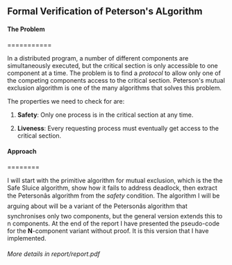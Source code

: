 ## Formal Verification of Peterson's ALgorithm

#### The Problem
===========

In a distributed program, a number of different components are
simultaneously executed, but the critical section is only accessible to
one component at a time. The problem is to find a *protocol* to allow
only one of the competing components access to the critical section.
Peterson's mutual exclusion algorithm is one of the many algorithms that
solves this problem.

The properties we need to check for are:

1.  **Safety**: Only one process is in the critical section at any time.

2.  **Liveness**: Every requesting process must eventually get access to
    the critical section.

#### Approach 
========

I will start with the primitive algorithm for mutual exclusion, which is
the the Safe Sluice algorithm, show how it fails to address deadlock,
then extract the Petersonâs algorithm from the *safety* condition. The
algorithm I will be arguing about will be a variant of the Petersonâs
algorithm that synchronises only two components, but the general version
extends this to n components. At the end of the report I have presented
the pseudo-code for the **N**-component variant without proof. It is
this version that I have implemented.

###### More details in report/report.pdf


